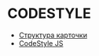 CODESTYLE
===
* [Структура карточки](https://github.com/eclegend/code-style/blob/master/card-srtucture.md)
* [CodeStyle JS](https://github.com/eclegend/code-style/blob/master/code-style.md)

